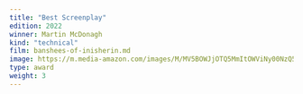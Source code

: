 ```yaml
---
title: "Best Screenplay"
edition: 2022
winner: Martin McDonagh
kind: "technical"
film: banshees-of-inisherin.md
image: https://m.media-amazon.com/images/M/MV5BOWJjOTQ5MmItOWViNy00NzQ5LTlhNTItOWZhZDAwYTU2MWY3XkEyXkFqcGc@._V1_FMjpg_UX1024_.jpg
type: award
weight: 3
---
```

